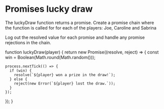 # Promises lucky draw
The luckyDraw function returns a promise. Create a promise chain where the function is called for for each of the players: Joe, Caroline and Sabrina

Log out the resolved value for each promise and handle any promise rejections in the chain.

function luckyDraw(player) {
  return new Promise((resolve, reject) => {
    const win = Boolean(Math.round(Math.random()));

    process.nextTick(() => {
      if (win) {
        resolve(`${player} won a prize in the draw!`);
      } else {
        reject(new Error(`${player} lost the draw.`));
      }
    });
  });
}